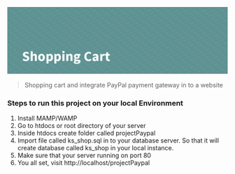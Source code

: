 ![Shopping Cart](./resources/images/banner.png)

> Shopping cart and integrate PayPal payment gateway in to a website

### Steps to run this project on your local Environment

1. Install MAMP/WAMP
2. Go to htdocs or root directory of your server
3. Inside htdocs create folder called projectPaypal
4. Import file called ks_shop.sql in to your database server.
   So that it will create database called ks_shop in your local instance.
5. Make sure that your server running on port 80
6. You all set, visit http://localhost/projectPaypal
